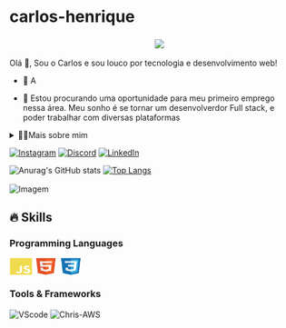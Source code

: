 
# carlos-henrique

###

<!--título-->
<div id="user-content-toc">
  <ul align="center">
    <summary> <img src="https://readme-typing-svg.herokuapp.com/?font=Righteous&size=35&center=true&vCenter=true&width=500&height=70&duration=4000&lines=Olá!+👋;+Me+chamo+Carlos!;" />
</summary>
   
</div>

<!-- Presentation -->
<p>
  Olá 👋, Sou o Carlos e sou louco por tecnologia e desenvolvimento web!

  - 🌱 A

  - 🔭 Estou procurando uma oportunidade para meu primeiro emprego nessa área.
 Meu sonho é se tornar um desenvolverdor Full stack, e poder trabalhar com diversas plataformas
</p>

<!-- Dropdown -->
<details>
  <summary>👨‍💻Mais sobre mim </summary>

  - 💬 Tenho 18 anos e atualmente vivo no interior de São Paulo Artur Nogueira. Falo o básico de inglês e estou adquirindo expêriencia com HTM5 , CSS3 e Javascript. Também sempre busco aprender cada vez mais, oq me ajuda a aprender e colocar em prática e assim me desenvolvendo como um desenvolvedor web onde dar vida ao site se tornou um hobby

  - ⚡ Gosto de pesquisar muito na internet e ler, muitas vezes tirar minhas dúvidas, além de assistir filmes e ver séries e jogar! Com tudo isso acredito que nossos interesses pessoais possam contribuir para a percepção mais aguçada das coisas e resolver e criar soluções para os problemas. \o/
</details>

<!-- Links -->
[![Instagram](https://img.shields.io/badge/Instagram-E4405F?style=for-the-badge&logo=instagram&logoColor=white)](https://www.instagram.com/renansia150/?next=%2F)
[![Discord](https://img.shields.io/badge/Discord-7289DA?style=for-the-badge&logo=discord&logoColor=white)](https://www.linkedin.com/in/renan-sia-orlandini-3489a4304/)
[![LinkedIn](https://img.shields.io/badge/LinkedIn-0077B5?style=for-the-badge&logo=linkedin&logoColor=white)](https://www.linkedin.com/in/renan-sia-orlandini-3489a4304/)


<!-- GithubStats -->
![Anurag's GitHub stats](https://github-readme-stats.vercel.app/api?username=Elrns&theme=dark&show_icons=true) [![Top Langs](https://github-readme-stats.vercel.app/api/top-langs/?username=Elrns&theme=dark&show_icons=true)](https://github.com/Elrns/github-readme-stats)



<!-- GIF -->
<p align="left">
  <img align="center" src="https://i.pinimg.com/originals/b5/fd/3f/b5fd3fbe984103e08b9482471484394b.gif" alt="Imagem">
</p>

## 🔥 Skills
<!-- Skills: Programming Languages -->
  <div style="flex-basis: 48%;">
    <h3>Programming Languages</h3>
    <img align="center" alt="Js" height="30" width="40" src="https://raw.githubusercontent.com/devicons/devicon/master/icons/javascript/javascript-plain.svg">
    <img align="center" alt="HTML" height="30" width="40" src="https://raw.githubusercontent.com/devicons/devicon/master/icons/html5/html5-original.svg">
    <img align="center" alt="CSS" height="30" width="40" src="https://raw.githubusercontent.com/devicons/devicon/master/icons/css3/css3-original.svg">
    
   
  </div>
  
  <!-- Skills: Tools & Frameworks -->
  <div style="flex-basis: 48%;">
    <h3>Tools & Frameworks</h3>
    <img align="center" alt="VScode" height="30" width="40" src="https://cdn.jsdelivr.net/gh/devicons/devicon/icons/vscode/vscode-original.svg">
    <img align="center" alt="Chris-AWS" height="30" width="40" src="https://cdn.jsdelivr.net/gh/devicons/devicon/icons/git/git-original.svg">
  </div>
  
